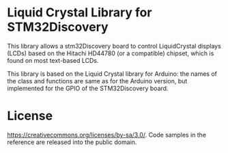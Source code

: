 # Liquid Crystal Library for STM32Discovery

This library allows a stm32Discovery board to control LiquidCrystal displays (LCDs) based on the Hitachi HD44780 (or a compatible) chipset, which is found on most text-based LCDs.

This library is based on the Liquid Crystal library for Arduino: the names of the class and functions are same as for the Arduino version, but implemented for the GPIO of the STM32Discovery board. 

# License

https://creativecommons.org/licenses/by-sa/3.0/.  Code samples in the reference are released into the public domain.
